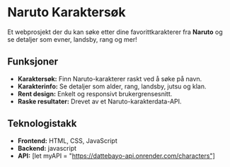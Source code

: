 #  Naruto Karaktersøk

Et webprosjekt der du kan søke etter dine favorittkarakterer fra **Naruto** og se detaljer som evner, landsby, rang og mer!

##  Funksjoner
-  **Karaktersøk:** Finn Naruto-karakterer raskt ved å søke på navn.  
-  **Karakterinfo:** Se detaljer som alder, rang, landsby, jutsu og klan.  
-  **Rent design:** Enkelt og responsivt brukergrensesnitt.  
-  **Raske resultater:** Drevet av et Naruto-karakterdata-API.

##  Teknologistakk
- **Frontend:** HTML, CSS, JavaScript   
- **Backend:** javascript 
- **API:** [let myAPI = "https://dattebayo-api.onrender.com/characters"]

